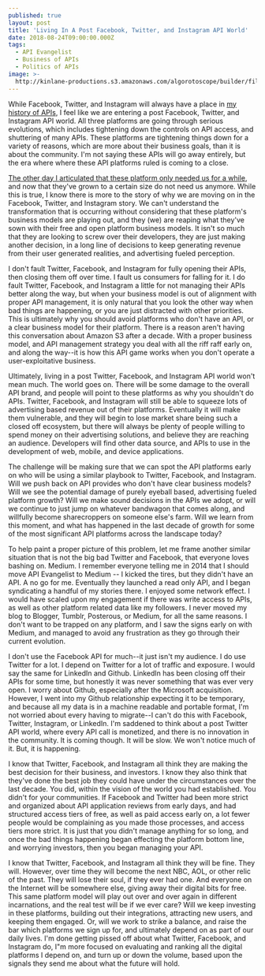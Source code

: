 ```yaml
---
published: true
layout: post
title: 'Living In A Post Facebook, Twitter, and Instagram API World'
date: 2018-08-24T09:00:00.000Z
tags:
  - API Evangelist
  - Business of APIs
  - Politics of APIs
image: >-
  http://kinlane-productions.s3.amazonaws.com/algorotoscope/builder/filtered/23_19_800_500_0_max_0_-5_-1.jpg
---
```

While Facebook, Twitter, and Instagram will always have a place in [my history of APIs](https://history.apievangelist.com/), I feel like we are entering a post Facebook, Twitter, and Instagram API world. All three platforms are going through serious evolutions, which includes tightening down the controls on API access, and shuttering of many APIs. These platforms are tightening things down for a variety of reasons, which are more about their business goals, than it is about the community. I'm not saying these APIs will go away entirely, but the era where where these API platforms ruled is coming to a close.

[The other day I articulated that these platform only needed us for a while](http://apievangelist.com/2018/08/20/we-need-you-api-developers-until-we-have-grown-to-a-certain-size/), and now that they've grown to a certain size do not need us anymore. While this is true, I know there is more to the story of why we are moving on in the Facebook, Twitter, and Instagram story. We can't understand the transformation that is occurring without considering that these platform's business models are playing out, and they (we) are reaping what they've sown with their free and open platform business models. It isn't so much that they are looking to screw over their developers, they are just making another decision, in a long line of decisions to keep generating revenue from their user generated realities, and advertising fueled perception.

I don't fault Twitter, Facebook, and Instagram for fully opening their APIs, then closing them off over time. I fault us consumers for falling for it. I do fault Twitter, Facebook, and Instagram a little for not managing their APIs better along the way, but when your business model is out of alignment with proper API management, it is only natural that you look the other way when bad things are happening, or you are just distracted with other priorities. This is ultimately why you should avoid platforms who don't have an API, or a clear business model for their platform. There is a reason aren't having this conversation about Amazon S3 after a decade. With a proper business model, and API management strategy you deal with all the riff raff early on, and along the way--it is how this API game works when you don't operate a user-exploitative business.

Ultimately, living in a post Twitter, Facebook, and Instagram API world won't mean much. The world goes on. There will be some damage to the overall API brand, and people will point to these platforms as why you shouldn't do APIs. Twitter, Facebook, and Instagram will still be able to squeeze lots of advertising based revenue out of their platforms. Eventually it will make them vulnerable, and they will begin to lose market share being such a closed off ecosystem, but there will always be plenty of people willing to spend money on their advertising solutions, and believe they are reaching an audience. Developers will find other data source, and APIs to use in the development of web, mobile, and device applications.

The challenge will be making sure that we can spot the API platforms early on who will be using a similar playbook to Twitter, Facebook, and Instagram. Will we push back on API provides who don't have clear business models? Will we see the potential damage of purely eyeball based, advertising fueled platform growth? Will we make sound decisions in the APIs we adopt, or will we continue to just jump on whatever bandwagon that comes along, and willfully become sharecroppers on someone else's farm. Will we learn from this moment, and what has happened in the last decade of growth for some of the most significant API platforms across the landscape today?

To help paint a proper picture of this problem, let me frame another similar situation that is not the big bad Twitter and Facebook, that everyone loves bashing on. Medium. I remember everyone telling me in 2014 that I should move API Evangelist to Medium -- I kicked the tires, but they didn't have an API. A no go for me. Eventually they launched a read only API, and I began syndicating a handful of my stories there. I enjoyed some network effect. I would have scaled upon my engagement if there was write access to APIs, as well as other platform related data like my followers. I never moved my blog to Blogger, Tumblr, Posterous, or Medium, for all the same reasons. I don't want to be trapped on any platform, and I saw the signs early on with Medium, and managed to avoid  any frustration as they go through their current evolution.

I don't use the Facebook API for much--it just isn't my audience. I do use Twitter for a lot. I depend on Twitter for a lot of traffic and exposure. I would say the same for LinkedIn and Github. LinkedIn has been closing off their APIs for some time, but honestly it was never something that was ever very open. I worry about Github, especially after the Microsoft acquisition. However, I went into my Github relationship expecting it to be temporary, and because all my data is in a machine readable and portable format, I'm not worried about every having to migrate--I can't do this with Facebook, Twitter, Instagram, or LinkedIn. I'm saddened to think about a post Twitter API world, where every API call is monetized, and there is no innovation in the community. It is coming though. It will be slow. We won't notice much of it. But, it is happening.

I know that Twitter, Facebook, and Instagram all think they are making the best decision for their business, and investors. I know they also think that they've done the best job they could have under the circumstances over the last decade. You did, within the vision of the world you had established. You didn't for your communities. If Facebook and Twitter had been more strict and organized about API application reviews from early days, and had structured access tiers of free, as well as paid access early on, a lot fewer people would be complaining as you made those processes, and access tiers more strict. It is just that you didn't manage anything for so long, and once the bad things happening began effecting the platform bottom line, and worrying investors, then you began managing your API.

I know that Twitter, Facebook, and Instagram all think they will be fine. They will. However, over time they will become the next NBC, AOL, or other relic of the past. They will lose their soul, if they ever had one. And everyone on the Internet will be somewhere else, giving away their digital bits for free. This same platform model will play out over and over again in different incarnations, and the real test will be if we ever care? Will we keep investing in these platforms, building out their integrations, attracting new users, and keeping them engaged. Or, will we work to strike a balance, and raise the bar which platforms we sign up for, and ultimately depend on as part of our daily lives. I'm done getting pissed off about what Twitter, Facebook, and Instagram do, I"m more focused on evaluating and ranking all the digital platforms I depend on, and turn up or down the volume, based upon the signals they send me about what the future will hold.
